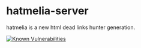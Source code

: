 # hatmelia-server
hatmelia is a new html dead links hunter generation.

            
<a href="https://snyk.io/test/github/deckbsd/hatmelia-server"><img src="https://snyk.io/test/github/deckbsd/hatmelia-server/badge.svg" alt="Known Vulnerabilities" data-canonical-src="https://snyk.io/test/github/deckbsd/hatmelia-server" style="max-width:100%;"></a>

         
